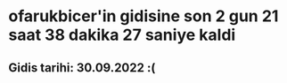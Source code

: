 # ofarukbicer'in gidisine son 2 gun 21 saat 38 dakika 27 saniye kaldi

## Gidis tarihi: 30.09.2022 :(